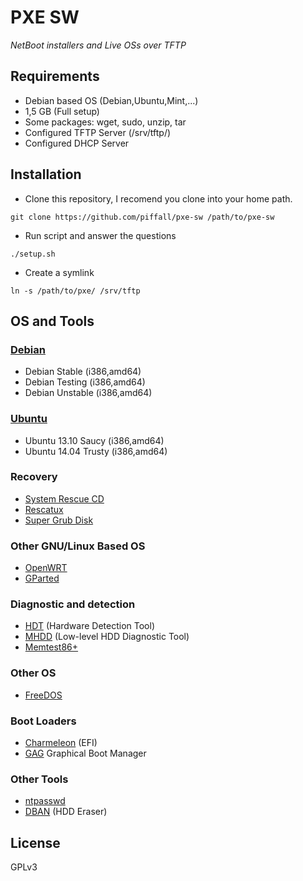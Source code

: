 # PXE SW
*NetBoot installers and Live OSs over TFTP*

## Requirements
- Debian based OS (Debian,Ubuntu,Mint,...)
- 1,5 GB (Full setup)
- Some packages: wget, sudo, unzip, tar
- Configured TFTP Server (/srv/tftp/)
- Configured DHCP Server

## Installation
- Clone this repository, I recomend you clone into your home path.
```
git clone https://github.com/piffall/pxe-sw /path/to/pxe-sw
```
- Run script and answer the questions
```
./setup.sh
```
- Create a symlink
```
ln -s /path/to/pxe/ /srv/tftp
```

## OS and Tools

### [Debian](http://www.debian.org)
- Debian Stable (i386,amd64)
- Debian Testing (i386,amd64)
- Debian Unstable (i386,amd64)

### [Ubuntu](http://www.ubuntu.com)
- Ubuntu 13.10 Saucy (i386,amd64)
- Ubuntu 14.04 Trusty (i386,amd64)

### Recovery
- [System Rescue CD](http://www.sysresccd.org)
- [Rescatux](http://www.supergrubdisk.org/rescatux/)
- [Super Grub Disk](http://www.supergrubdisk.org/super-grub2-disk/)

### Other GNU/Linux Based OS
- [OpenWRT](https://openwrt.org/)
- [GParted](https://gparted.org/)

### Diagnostic and detection
- [HDT](http://hdt-project.org) (Hardware Detection Tool)
- [MHDD](http://hddguru.com/software/2005.10.02-MHDD/) (Low-level HDD Diagnostic Tool)
- [Memtest86+](http://www.memtest.org/)

### Other OS
- [FreeDOS](http://www.freedos.org/)

### Boot Loaders
- [Charmeleon](http://chameleon.osx86.hu/) (EFI)
- [GAG](http://gag.sourceforge.net/) Graphical Boot Manager

### Other Tools
- [ntpasswd](http://pogostick.net/~pnh/ntpasswd/)
- [DBAN](http://www.dban.org/) (HDD Eraser)

## License
GPLv3
